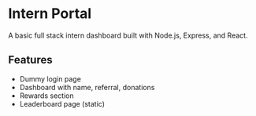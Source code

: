 # Intern Portal

A basic full stack intern dashboard built with Node.js, Express, and React.

## Features
- Dummy login page
- Dashboard with name, referral, donations
- Rewards section
- Leaderboard page (static)
